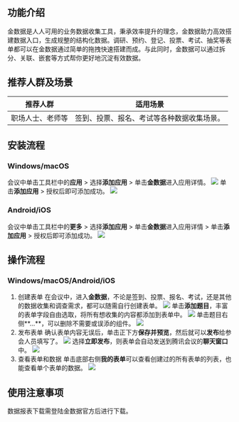 ## 功能介绍
金数据是人人可用的业务数据收集工具，秉承效率提升的理念，金数据助力高效搭建数据入口，生成规整的结构化数据。调研、预约、登记、投票、考试、抽奖等表单都可以在金数据通过简单的拖拽快速搭建而成。与此同时，金数据可以通过拆分、关联、嵌套等方式帮你更好地沉淀有效数据。

## 推荐人群及场景

| 推荐人群 | 适用场景 | 
|---------|---------|
| 职场人士、老师等 | 签到、投票、报名、考试等各种数据收集场景。 | 



## 安装流程
### Windows/macOS
会议中单击工具栏中的**应用** > 选择**添加应用** > 单击**金数据**进入应用详情。
![](https://qcloudimg.tencent-cloud.cn/raw/a169b3de99e1c9a11b1ed602b2540e02.jpg)
单击**添加应用** > 授权后即可添加成功。
![](https://qcloudimg.tencent-cloud.cn/raw/4629c71b63190067246f3b16451d53d5.jpg)

### Android/iOS
会议中单击工具栏中的**更多** > 选择**添加应用** > 单击**金数据**进入应用详情 > 单击**添加应用** > 授权后即可添加成功。
![](https://qcloudimg.tencent-cloud.cn/raw/b6ed65da4a5d580bcdbf97b4a553292c.jpg)

## 操作流程
### Windows/macOS/Android/iOS
1. 创建表单
在会议中，进入**金数据**，不论是签到、投票、报名、考试，还是其他的数据收集和调查需求，都可以随需自行创建表单。
![](https://qcloudimg.tencent-cloud.cn/raw/54e65337ebd273947e90215fe0e16a53.jpg)
单击**添加题目**，丰富的表单字段自由选取，将所有想收集的内容都添加到表单中。
![](https://qcloudimg.tencent-cloud.cn/raw/c0031c97d0345e9cb0410b09368881a0.jpg)
单击题目右侧**...**，可以删除不需要或误添的组件。
![](https://qcloudimg.tencent-cloud.cn/raw/8dc84fba1c600b0318becea023ef1565.jpg)
2. 发布表单
确认表单内容无误后，单击正下方**保存并预览**，然后就可以**发布**给参会人员填写了。
![](https://qcloudimg.tencent-cloud.cn/raw/6103e7b4c9cc11b842a75129ce3b4fb1.jpg)
选择**立即发布**，则表单会自动发送到腾讯会议的**聊天窗口**中。
![](https://qcloudimg.tencent-cloud.cn/raw/a729d0061096b744261c2298de1e4e6a.jpg)
3. 查看表单和数据
单击底部右侧**我的表单**可以查看创建过的所有表单的列表，也能查看单个表单的数据。
![](https://qcloudimg.tencent-cloud.cn/raw/997f2f9da10849bcd092f9dee104a9de.jpg)

## 使用注意事项
数据报表下载需登陆金数据官方后进行下载。

